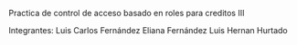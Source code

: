 Practica de control de acceso basado en roles para creditos III

Integrantes:
Luis Carlos Fernández
Eliana Fernández 
Luis Hernan Hurtado
